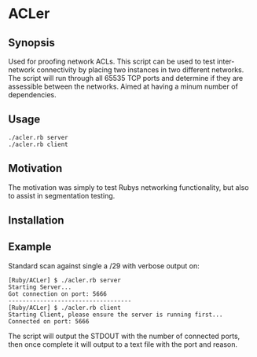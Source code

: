 # ACLer

## Synopsis

Used for proofing network ACLs. This script can be used to test inter-network connectivity by placing two instances in two different networks. The script will run through all 65535 TCP ports and determine if they are assessible between the networks.
Aimed at having a minum number of dependencies.

## Usage
```
./acler.rb server 
./acler.rb client
```

## Motivation
The motivation was simply to test Rubys networking functionality, but also to assist in segmentation testing.

## Installation


## Example
Standard scan against single a /29 with verbose output on:
```
[Ruby/ACLer] $ ./acler.rb server
Starting Server...
Got connection on port: 5666
-----------------------------------
[Ruby/ACLer] $ ./acler.rb client
Starting Client, please ensure the server is running first...
Connected on port: 5666
```
The script will output the STDOUT with the number of connected ports, then once complete it will output to a text file with the port and reason.
